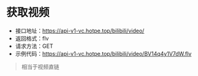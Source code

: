 # 获取视频

- 接口地址：https://api-v1-vc.hotpe.top/bilibili/video/
- 返回格式：flv
- 请求方法：GET
- 示例代码：https://api-v1-vc.hotpe.top/bilibili/video/BV14q4y1V7dW.flv

> 相当于视频直链
